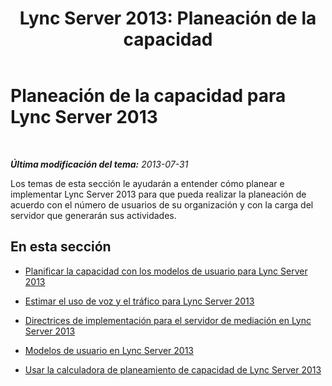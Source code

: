 ﻿---
title: 'Lync Server 2013: Planeación de la capacidad'
TOCTitle: Planeación de la capacidad
ms:assetid: e557ed2c-9cb2-4c90-8fd1-96a814c47c19
ms:mtpsurl: https://technet.microsoft.com/es-es/library/Gg399017(v=OCS.15)
ms:contentKeyID: 49889773
ms.date: 01/07/2017
mtps_version: v=OCS.15
ms.translationtype: HT
---

# Planeación de la capacidad para Lync Server 2013

 

_**Última modificación del tema:** 2013-07-31_

Los temas de esta sección le ayudarán a entender cómo planear e implementar Lync Server 2013 para que pueda realizar la planeación de acuerdo con el número de usuarios de su organización y con la carga del servidor que generarán sus actividades.

## En esta sección

  - [Planificar la capacidad con los modelos de usuario para Lync Server 2013](lync-server-2013-capacity-planning-using-the-user-models.md)

  - [Estimar el uso de voz y el tráfico para Lync Server 2013](lync-server-2013-estimating-voice-usage-and-traffic.md)

  - [Directrices de implementación para el servidor de mediación en Lync Server 2013](lync-server-2013-deployment-guidelines-for-mediation-server.md)

  - [Modelos de usuario en Lync Server 2013](lync-server-2013-user-models.md)

  - [Usar la calculadora de planeamiento de capacidad de Lync Server 2013](lync-server-2013-capacity-planning-calculator.md)

